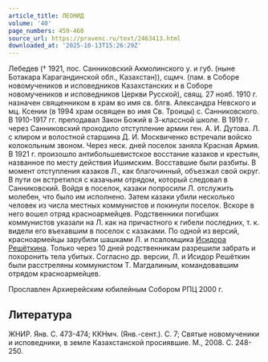 ```yaml
---
article_title: ЛЕОНИД
volume: '40'
page_numbers: 459-460
source_url: https://pravenc.ru/text/2463413.html
downloaded_at: '2025-10-13T15:26:29Z'
---
```


Лебедев († 1921, пос. Санниковский Акмолинского у. и губ. (ныне Ботакара Карагандинской обл., Казахстан)), сщмч. (пам. в Соборе новомучеников и исповедников Казахстанских и в Соборе новомучеников и исповедников Церкви Русской), свящ. 27 нояб. 1910 г. назначен священником в храм во имя св. блгв. Александра Невского и мц. Ксении (в 1994 храм освящен во имя Св. Троицы) с. Санниковского. В 1910-1917 гг. преподавал Закон Божий в 3-классной школе. В 1919 г. через Санниковский проходило отступление армии ген. А. И. Дутова. Л. с клиром и волостной старшина Д. И. Москвиченко встречали войско колокольным звоном. Через неск. дней поселок заняла Красная Армия. В 1921 г. произошло антибольшевистское восстание казаков и крестьян, названное по месту действия Ишимским. Восставшие были разбиты. В момент отступления казаков Л., как благочинный, объезжал свой округ. В пути он встретился с казачьим отрядом, который следовал в Санниковский. Войдя в поселок, казаки попросили Л. отслужить молебен, что было им исполнено. Затем казаки убили несколько человек из числа местных коммунистов и покинули поселок. Вскоре в него вошел отряд красноармейцев. Родственники погибших коммунистов указали на Л. как на причастного к гибели последних, т. к. видели его въехавшим в поселок с казаками. По одной из версий, красноармейцы зарубили шашками Л. и псаломщика [Исидора Решёткина](<https://pravenc.ru/text/Исидора Решёткина.html>). Только через 10 дней родственникам разрешили забрать и похоронить тела убитых. Согласно др. версии, Л. и Исидор Решёткин были расстреляны коммунистом Т. Магдалиным, командовавшим отрядом красноармейцев.

Прославлен Архиерейским юбилейным Собором РПЦ 2000 г.

## Литература

ЖНИР. Янв. С. 473-474; ККНмч. (Янв.-сент.). С. 7; Святые новомученики и исповедники, в земле Казахстанской просиявшие. М., 2008. С. 248-250.
